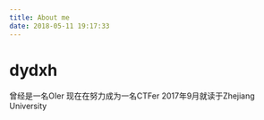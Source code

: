 ```yaml
---
title: About me
date: 2018-05-11 19:17:33
---
```

# dydxh
曾经是一名OIer
现在在努力成为一名CTFer
2017年9月就读于Zhejiang University

